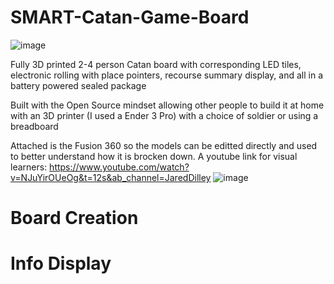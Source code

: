# SMART-Catan-Game-Board
![image](https://github.com/jareddilley/SMART-Catan-game-board/blob/main/Media/catan-dice-roll-demo.gif)

Fully 3D printed 2-4 person Catan board with corresponding LED tiles, electronic rolling with place pointers, recourse summary display, and all in a battery powered sealed package 

Built with the Open Source mindset allowing other people to build it at home with an 3D printer (I used a Ender 3 Pro) with a choice of soldier or using a breadboard 

Attached is the Fusion 360 so the models can be editted directly and used to better understand how it is brocken down. A youtube link for visual learners: https://www.youtube.com/watch?v=NJuYirOUeOg&t=12s&ab_channel=JaredDilley
![image](https://github.com/jareddilley/SMART-Catan-game-board/blob/main/Media/3D-Breakdown.JPG)

# Board Creation


# Info Display

